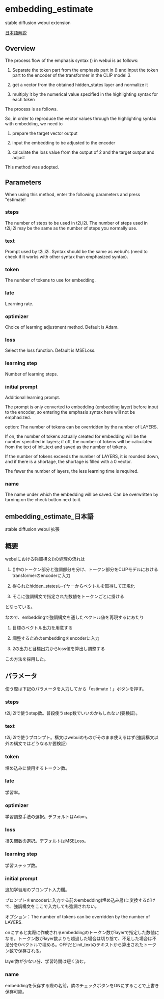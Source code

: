 # embedding_estimate

stable diffusion webui extension

[日本語解説](#embedding_estimate_日本語)

## Overview
The process flow of the emphasis syntax () in webui is as follows: 

1. Separate the token part from the emphasis part in () and input the token part to the encoder of the transformer in the CLIP model 3.

3. get a vector from the obtained hidden_states layer and normalize it

4. multiply it by the numerical value specified in the highlighting syntax for each token

The process is as follows.

So, in order to reproduce the vector values through the highlighting syntax with embedding, we need to

1. prepare the target vector output

2. input the embedding to be adjusted to the encoder

3. calculate the loss value from the output of 2 and the target output and adjust

This method was adopted.

## Parameters

When using this method, enter the following parameters and press "estimate!

### steps

The number of steps to be used in t2i,i2i. The number of steps used in t2i,i2i may be the same as the number of steps you normally use.

### text

Prompt used by t2i,i2i. Syntax should be the same as webui's (need to check if it works with other syntax than emphasized syntax).

### token

The number of tokens to use for embedding.

### late

Learning rate.

### optimizer

Choice of learning adjustment method. Default is Adam.

### loss

Select the loss function. Default is MSELoss.

### learning step

Number of learning steps.

### initial prompt

Additional learning prompt.

The prompt is only converted to embedding (embedding layer) before input to the encoder, so entering the emphasis syntax here will not be emphasized.

option: The number of tokens can be overridden by the number of LAYERS.

If on, the number of tokens actually created for embedding will be the number specified in layers; if off, the number of tokens will be calculated from the text of init_text and saved as the number of tokens.

If the number of tokens exceeds the number of LAYERS, it is rounded down, and if there is a shortage, the shortage is filled with a 0 vector.

The fewer the number of layers, the less learning time is required.


### name

The name under which the embedding will be saved. Can be overwritten by turning on the check button next to it.


## embedding_estimate_日本語

stable diffusion webui 拡張

## 概要
webuiにおける強調構文()の処理の流れは

1. ()中のトークン部分と強調部分を分け、トークン部分をCLIPモデルにおけるtransformerのencoderに入力

3. 得られたhidden_statesレイヤーからベクトルを取得して正規化

4. そこに強調構文で指定された数値をトークンごとに掛ける

となっている。

なので、embeddingで強調構文を通したベクトル値を再現するにあたり

1. 目標のベクトル出力を用意する

2. 調整するためのembeddingをencoderに入力

3. 2の出力と目標出力からloss値を算出し調整する

この方法を採用した。

## パラメータ

使う際は下記のパラメータを入力してから「estimate！」ボタンを押す。

### steps

t2i,i2iで使うstep数。普段使うstep数でいいのかもしれない(要検証)。

### text

t2i,i2iで使うプロンプト。構文はwebuiのものがそのまま使えるはず(強調構文以外の構文ではどうなるか要検証)

### token

埋め込みに使用するトークン数。

### late

学習率。

### optimizer

学習調整手法の選択。デフォルトはAdam。

### loss

損失関数の選択。デフォルトはMSELoss。

### learning step

学習ステップ数。

### initial prompt

追加学習用のプロンプト入力欄。

プロンプトをencoderに入力する前のembedding(埋め込み層)に変換するだけで、強調構文をここで入力しても強調されない。

オプション：The number of tokens can be overridden by the number of LAYERS.

onにすると実際に作成されるembeddingのトークン数がlayerで指定した数値になる。トークン数がlayer数よりも超過した場合は切り捨て、不足した場合は不足分を0ベクトルで埋める。OFFだとinit_textのテキストから算出されたトークン数で保存される。

layer数が少ない分、学習時間は短く済む。

### name

embeddingを保存する際の名前。隣のチェックボタンをONにすることで上書き保存可能。





